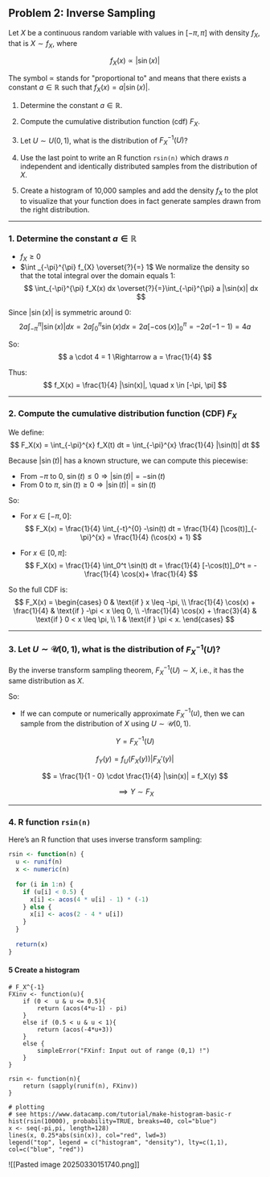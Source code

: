 ## Problem 2: Inverse Sampling

Let $X$ be a continuous random variable with values in $[-\pi, \pi]$ with density $f_X$, that is $X \sim f_X$, where

$$
f_X(x) \propto |\sin(x)|
$$

The symbol $\propto$ stands for "proportional to" and means that there exists a constant $a \in \mathbb{R}$ such that $f_X(x) = a |\sin(x)|$.

1. Determine the constant $a \in \mathbb{R}$.

2. Compute the cumulative distribution function (cdf) $F_X$.

3. Let $U \sim U(0,1)$, what is the distribution of $F_X^{-1}(U)$?

4. Use the last point to write an R function `rsin(n)` which draws $n$ independent and identically distributed samples from the distribution of $X$.

5. Create a histogram of 10,000 samples and add the density $f_X$ to the plot to visualize that your function does in fact generate samples drawn from the right distribution.


---

### 1. Determine the constant $a \in \mathbb{R}$
- $f_{X} \geq 0$
- $\int _{-\pi}^{\pi} f_{X} \overset{?}{=} 1$
We normalize the density so that the total integral over the domain equals 1:
$$
\int_{-\pi}^{\pi} f_X(x) dx \overset{?}{=}\int_{-\pi}^{\pi} a |\sin(x)| dx
$$

Since $|\sin(x)|$ is symmetric around 0:
$$
2a\int_{-\pi}^{\pi} |\sin(x)| dx = 2a \int_0^{\pi} \sin(x) dx = 2a [-\cos(x)]_0^{\pi} = -2a(-1 - 1) = 4a
$$

So:
$$
a \cdot 4 = 1 \Rightarrow a = \frac{1}{4}
$$

Thus:
$$
f_X(x) = \frac{1}{4} |\sin(x)|, \quad x \in [-\pi, \pi]
$$

---

### 2. Compute the cumulative distribution function (CDF) $F_X$

We define:
$$
F_X(x) = \int_{-\pi}^{x} f_X(t) dt = \int_{-\pi}^{x} \frac{1}{4} |\sin(t)| dt
$$

Because $|\sin(t)|$ has a known structure, we can compute this piecewise:
- From $-\pi$ to 0, $\sin(t) \leq 0 \Rightarrow |\sin(t)| = -\sin(t)$
- From 0 to $\pi$, $\sin(t) \geq 0 \Rightarrow |\sin(t)| = \sin(t)$

So:

- For $x \in [-\pi, 0]$:
$$
F_X(x) = \frac{1}{4} \int_{-t}^{0} -\sin(t) dt = \frac{1}{4} [\cos(t)]_{-\pi}^{x} = \frac{1}{4} (\cos(x) + 1)
$$

- For $x \in [0, \pi]$:
$$
F_X(x) = \frac{1}{4} \int_0^t \sin(t) dt = \frac{1}{4} [-\cos(t)]_0^t =  -\frac{1}{4} \cos(x)+ \frac{1}{4}
$$

So the full CDF is:
$$
F_X(x) = \begin{cases} 
0 & \text{if } x \leq -\pi, \\
\frac{1}{4} \cos(x) + \frac{1}{4} & \text{if } -\pi < x \leq 0, \\
-\frac{1}{4} \cos(x) + \frac{3}{4} & \text{if } 0 < x \leq \pi, \\
1 & \text{if } \pi < x.
\end{cases}
$$

---

### 3. Let $U \sim \mathcal{U}(0,1)$, what is the distribution of $F_X^{-1}(U)$?

By the inverse transform sampling theorem, $F_X^{-1}(U) \sim X$, i.e., it has the same distribution as $X$.

So:
- If we can compute or numerically approximate $F_X^{-1}(u)$, then we can sample from the distribution of $X$ using $U \sim \mathcal{U}(0,1)$.

$$
Y = F_X^{-1}(U)
$$

$$
f_Y(y) = f_U \left( F_X(y) \right) \left| F_X'(y) \right| 
$$

$$
= \frac{1}{1 - 0} \cdot \frac{1}{4} |\sin(x)| = f_X(y)
$$

$$
\implies Y \sim F_X
$$


---

### 4. R function `rsin(n)`

Here’s an R function that uses inverse transform sampling:

```r
rsin <- function(n) {
  u <- runif(n)
  x <- numeric(n)
  
  for (i in 1:n) {
    if (u[i] < 0.5) {
      x[i] <- acos(4 * u[i] - 1) * (-1)
    } else {
      x[i] <- acos(2 - 4 * u[i])
    }
  }
  
  return(x)
}
```

#### 5 Create a histogram

```
# F_X^{-1}
FXinv <- function(u){
    if (0 <  u & u <= 0.5){
        return (acos(4*u-1) - pi)
    }
    else if (0.5 < u & u < 1){
        return (acos(-4*u+3))
    }
    else {
        simpleError("FXinf: Input out of range (0,1) !")
    }
}

rsin <- function(n){
    return (sapply(runif(n), FXinv))
}

# plotting
# see https://www.datacamp.com/tutorial/make-histogram-basic-r
hist(rsin(10000), probability=TRUE, breaks=40, col="blue")
x <- seq(-pi,pi, length=128)
lines(x, 0.25*abs(sin(x)), col="red", lwd=3)
legend("top", legend = c("histogram", "density"), lty=c(1,1), col=c("blue", "red"))
```

![[Pasted image 20250330151740.png]]